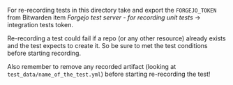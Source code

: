 For re-recording tests in this directory take and export the `FORGEJO_TOKEN` from Bitwarden item _Forgejo test server - for recording unit tests_ -> integration tests token.

Re-recording a test could fail if a repo (or any other resource) already exists and the test expects to create it. So be sure to met the test conditions before starting recording.

Also remember to remove any recorded artifact (looking at `test_data/name_of_the_test.yml`) before starting re-recording the test!
